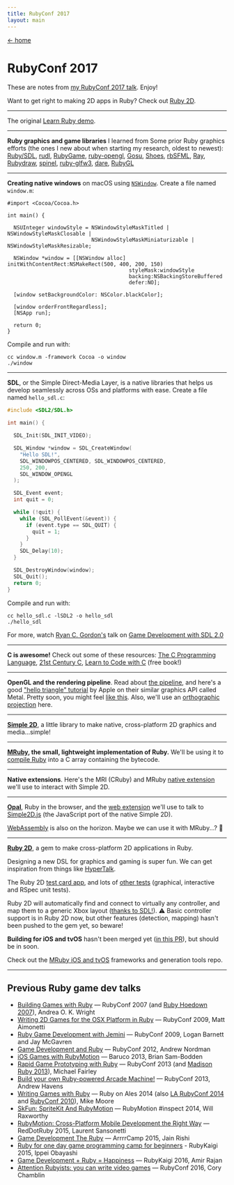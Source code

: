 ```yaml
---
title: RubyConf 2017
layout: main
---
```


<a href="/" class="back">← home</a>

# RubyConf 2017

These are notes from [my RubyConf 2017 talk](http://rubyconf.org/program#session-189). Enjoy!

Want to get right to making 2D apps in Ruby? Check out [Ruby 2D](http://www.ruby2d.com).

---

The original [Learn Ruby demo](https://www.youtube.com/watch?v=I9Aladc7H-c).

---

**Ruby graphics and game libraries** I learned from Some prior Ruby graphics efforts (the ones I new about when starting my research, oldest to newest): [Ruby/SDL](https://github.com/ohai/rubysdl), [rudl](https://github.com/matozoid/rudl), [RubyGame](https://github.com/rubygame/rubygame/), [ruby-opengl](https://github.com/drbrain/opengl), [Gosu](https://github.com/gosu/gosu), [Shoes](https://github.com/shoes/shoes4), [rbSFML](https://github.com/Groogy/rbSFML), [Ray](https://github.com/Mon-Ouie/ray), [Rubydraw](https://github.com/awostenberg/rubydraw), [spinel](https://github.com/cadwallion/spinel), [ruby-glfw3](https://github.com/nilium/ruby-glfw3), [dare](https://github.com/domgetter/dare), [RubyGL](https://github.com/GGist/RubyGL)

---

**Creating native windows** on macOS using [`NSWindow`](https://developer.apple.com/documentation/appkit/nswindow). Create a file named `window.m`:

```objc
#import <Cocoa/Cocoa.h>

int main() {

  NSUInteger windowStyle = NSWindowStyleMaskTitled | NSWindowStyleMaskClosable |
                           NSWindowStyleMaskMiniaturizable | NSWindowStyleMaskResizable;

  NSWindow *window = [[NSWindow alloc] initWithContentRect:NSMakeRect(500, 400, 200, 150)
                                       styleMask:windowStyle
                                       backing:NSBackingStoreBuffered
                                       defer:NO];

  [window setBackgroundColor: NSColor.blackColor];

  [window orderFrontRegardless];
  [NSApp run];

  return 0;
}
```

Compile and run with:

```
cc window.m -framework Cocoa -o window
./window
```

---

**SDL**, or the Simple Direct-Media Layer, is a native libraries that helps us develop seamlessly across OSs and platforms with ease. Create a file named `hello_sdl.c`:

```c
#include <SDL2/SDL.h>

int main() {

  SDL_Init(SDL_INIT_VIDEO);

  SDL_Window *window = SDL_CreateWindow(
    "Hello SDL!",
    SDL_WINDOWPOS_CENTERED, SDL_WINDOWPOS_CENTERED,
    250, 200,
    SDL_WINDOW_OPENGL
  );

  SDL_Event event;
  int quit = 0;

  while (!quit) {
    while (SDL_PollEvent(&event)) {
      if (event.type == SDL_QUIT) {
        quit = 1;
      }
    }
    SDL_Delay(10);
  }

  SDL_DestroyWindow(window);
  SDL_Quit();
  return 0;
}
```

Compile and run with:

```
cc hello_sdl.c -lSDL2 -o hello_sdl
./hello_sdl
```

For more, watch [Ryan C. Gordon's](https://twitter.com/icculus) talk on [Game Development with SDL 2.0](https://www.youtube.com/watch?v=MeMPCSqQ-34&list=UUStZs-X5W6V3TFJLnwkzN5w)

---

**C is awesome!** Check out some of these resources: [The C Programming Language](https://en.wikipedia.org/wiki/The_C_Programming_Language), [21st Century C](http://shop.oreilly.com/product/0636920033677.do), [Learn to Code with C](https://www.raspberrypi.org/magpi/issues/essentials-c-v1/) (free book!)

---

**OpenGL and the rendering pipeline**. Read about [the pipeline](https://www.khronos.org/opengl/wiki/Rendering_Pipeline_Overview), and here's a good ["hello triangle" tutorial](https://developer.apple.com/documentation/metal/hello_triangle) by Apple on their similar graphics API called Metal. Pretty soon, you might feel [like this](https://twitter.com/floatvoid/status/863605150799118336). Also, we'll use an [orthographic projection](https://en.wikipedia.org/wiki/Orthographic_projection) here. 

---

[**Simple 2D**](https://github.com/simple2d/simple2d), a little library to make native, cross-platform 2D graphics and media...simple!

---

**[MRuby](http://mruby.org), the small, lightweight implementation of Ruby.** We'll be using it to [compile Ruby](http://mruby.org/docs/articles/executing-ruby-code-with-mruby.html) into a C array containing the bytecode.

---

**Native extensions**. Here's the MRI (CRuby) and MRuby [native extension](https://github.com/ruby2d/ruby2d/blob/master/ext/ruby2d/ruby2d.c) we'll use to interact with Simple 2D.

---

[**Opal**](http://opalrb.com), Ruby in the browser, and the [web extension](https://github.com/ruby2d/ruby2d/blob/master/ext/ruby2d/ruby2d-opal.rb) we'll use to talk to [Simple2D.js](https://github.com/simple2d/simple2d.js) (the JavaScript port of the native Simple 2D).

[WebAssembly](http://webassembly.org) is also on the horizon. Maybe we can use it with MRuby...? 🤔

---

[**Ruby 2D**](http://www.ruby2d.com), a gem to make cross-platform 2D applications in Ruby.

Designing a new DSL for graphics and gaming is super fun. We can get inspiration from things like [HyperTalk](https://en.wikipedia.org/wiki/HyperTalk).

The Ruby 2D [test card app](https://github.com/ruby2d/ruby2d/blob/master/test/testcard.rb), and lots of [other tests](https://github.com/ruby2d/ruby2d/tree/master/test) (graphical, interactive and RSpec unit tests).

Ruby 2D will automatically find and connect to virtually any controller, and map them to a generic Xbox layout ([thanks to SDL!](https://wiki.libsdl.org/CategoryGameController)). ⚠️ Basic controller support is in Ruby 2D now, but other features (detection, mapping) hasn't been pushed to the gem yet, so beware!

**Building for iOS and tvOS** hasn't been merged yet ([in this PR](https://github.com/ruby2d/ruby2d/pull/74)), but should be in soon.

Check out the [MRuby iOS and tvOS](https://github.com/ruby2d/mruby-frameworks) frameworks and generation tools repo.

---

## Previous Ruby game dev talks

- [Building Games with Ruby](https://www.youtube.com/watch?v=_KCnl5EhcdA) — RubyConf 2007 (and [Ruby Hoedown 2007](https://www.youtube.com/watch?v=1IZMRrEhf_c)), Andrea O. K. Wright
- [Writing 2D Games for the OSX Platform in Ruby](https://www.youtube.com/watch?v=UESfvIoXo0M) — RubyConf 2009, Matt Aimonetti
- [Ruby Game Development with Jemini](https://www.youtube.com/watch?v=FCxBRf3lPe0) — RubyConf 2009, Logan Barnett and Jay McGavren
- [Game Development and Ruby](https://www.youtube.com/watch?v=H5_Kid3hpRs) — RubyConf 2012, Andrew Nordman
- [iOS Games with RubyMotion](https://www.youtube.com/watch?v=h6PfXWpANeI) — Baruco 2013, Brian Sam-Bodden
- [Rapid Game Prototyping with Ruby](https://www.youtube.com/watch?v=irMfy8I2OVQ) — RubyConf 2013 (and [Madison Ruby 2013](https://www.youtube.com/watch?v=Vo5OVEmSDtY)), Michael Fairley
- [Build your own Ruby-powered Arcade Machine!](https://www.youtube.com/watch?v=Cru9bq_xPQo) — RubyConf 2013, Andrew Havens
- [Writing Games with Ruby](https://www.youtube.com/watch?v=VawT9BQr3Wk) — Ruby on Ales 2014 (also [LA RubyConf 2014](https://www.youtube.com/watch?v=jJhbpY70miE) and [RubyConf 2010](https://www.youtube.com/watch?v=htyG_XdAglI)), Mike Moore
- [SkFun: SpriteKit And RubyMotion](https://www.youtube.com/watch?v=bj1hJS1lGdU) — RubyMotion #inspect 2014, Will Raxworthy
- [RubyMotion: Cross-Platform Mobile Development the Right Way](https://www.youtube.com/watch?v=ZV5zCXHIqNY) — RedDotRuby 2015, Laurent Sansonetti
- [Game Development The Ruby](https://www.youtube.com/watch?v=BqXU2JwMGBE) — ArrrrCamp 2015, Jain Rishi
- [Ruby for one day game programming camp for beginners](https://www.youtube.com/watch?v=bvXYCpcOQ3E) - RubyKaigi 2015, Ippei Obayashi
- [Game Development + Ruby = Happiness](https://www.youtube.com/watch?v=jfTM_0ezZuI) — RubyKaigi 2016, Amir Rajan
- [Attention Rubyists: you can write video games](https://www.youtube.com/watch?v=bK9RX_CzCeI) — RubyConf 2016, Cory Chamblin

